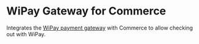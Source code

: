 # WiPay Gateway for Commerce

Integrates the [WiPay payment gateway](https://wipaycaribbean.com/) with Commerce to allow checking out with WiPay.